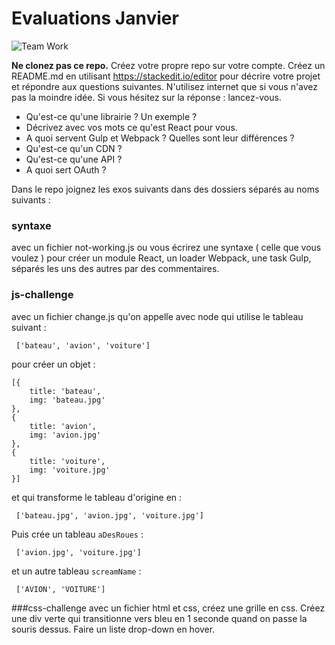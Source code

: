 **Evaluations Janvier**
===================

![Team Work](http://versusali.com/wp-content/uploads/2012/07/2012-Olympic-Team.jpg)

**Ne clonez pas ce repo.**
Créez votre propre repo sur votre compte.
Créez un README.md en utilisant https://stackedit.io/editor pour décrire votre projet et répondre aux questions suivantes. N'utilisez internet que si vous n'avez pas la moindre idée. Si vous hésitez sur la réponse : lancez-vous.

+ Qu'est-ce qu'une librairie ? Un exemple ?
+ Décrivez avec vos mots ce qu'est React pour vous.
+ A quoi servent Gulp et Webpack ? Quelles sont leur différences ?
+ Qu'est-ce qu'un CDN ?
+ Qu'est-ce qu'une API ?
+ A quoi sert OAuth ?

Dans le repo joignez les exos suivants dans des dossiers séparés au noms suivants :

### syntaxe

avec un fichier not-working.js ou vous écrirez une syntaxe ( celle que vous voulez ) pour créer un module React, un loader Webpack, une task Gulp, séparés les uns des autres par des commentaires.

### js-challenge
avec un fichier change.js qu'on appelle avec node qui utilise le tableau suivant :

``` ['bateau', 'avion', 'voiture']```

 pour créer un objet :
```
[{
    title: 'bateau',
    img: 'bateau.jpg'
},
{
    title: 'avion',
    img: 'avion.jpg'
},
{
    title: 'voiture',
    img: 'voiture.jpg'
}]
``` 

et qui transforme le tableau d'origine en :

``` ['bateau.jpg', 'avion.jpg', 'voiture.jpg']```

Puis crée un tableau `aDesRoues` :

``` ['avion.jpg', 'voiture.jpg']```

et un autre tableau `screamName`  :

``` ['AVION', 'VOITURE']```

###css-challenge
avec un fichier html et css, créez une grille en css. Créez une div verte qui transitionne vers bleu en 1 seconde quand on passe la souris dessus. Faire un liste drop-down en hover.